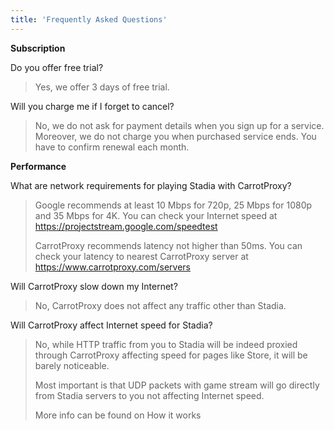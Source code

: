 ```yaml
---
title: 'Frequently Asked Questions'
---
```


**Subscription**

Do you offer free trial?
> Yes, we offer 3 days of free trial.

Will you charge me if I forget to cancel?
> No, we do not ask for payment details when you sign up for a service.
Moreover, we do not charge you when purchased service ends. You have to confirm renewal each month.

**Performance**

What are network requirements for playing Stadia with CarrotProxy?
> Google recommends at least 10 Mbps for 720p, 25 Mbps for 1080p and 35 Mbps for 4K. You can check your Internet speed at https://projectstream.google.com/speedtest
> 
> CarrotProxy recommends latency not higher than 50ms. You can check your latency to nearest CarrotProxy server at https://www.carrotproxy.com/servers


Will CarrotProxy slow down my Internet?
> No, CarrotProxy does not affect any traffic other than Stadia.

Will CarrotProxy affect Internet speed for Stadia? 
> No, while HTTP traffic from you to Stadia will be indeed proxied through CarrotProxy affecting speed for pages like Store, it will be barely noticeable.
> 
> Most important is that UDP packets with game stream will go directly from Stadia servers to you not affecting Internet speed.
> 
> More info can be found on How it works

